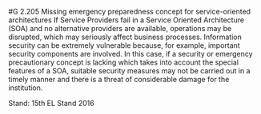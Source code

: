 #G 2.205 Missing emergency preparedness concept for service-oriented architectures
If Service Providers fail in a Service Oriented Architecture (SOA) and no alternative providers are available, operations may be disrupted, which may seriously affect business processes. Information security can be extremely vulnerable because, for example, important security components are involved. In this case, if a security or emergency precautionary concept is lacking which takes into account the special features of a SOA, suitable security measures may not be carried out in a timely manner and there is a threat of considerable damage for the institution.

Stand: 15th EL Stand 2016



